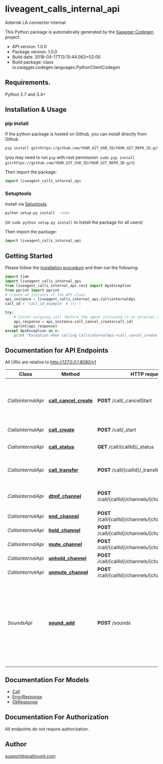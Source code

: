 # liveagent_calls_internal_api
Asterisk LA connector internal

This Python package is automatically generated by the [Swagger Codegen](https://github.com/swagger-api/swagger-codegen) project:

- API version: 1.0.0
- Package version: 1.0.0
- Build date: 2018-04-17T13:15:44.083+02:00
- Build package: class io.swagger.codegen.languages.PythonClientCodegen

## Requirements.

Python 2.7 and 3.4+

## Installation & Usage
### pip install

If the python package is hosted on Github, you can install directly from Github

```sh
pip install git+https://github.com/YOUR_GIT_USR_ID/YOUR_GIT_REPO_ID.git
```
(you may need to run `pip` with root permission: `sudo pip install git+https://github.com/YOUR_GIT_USR_ID/YOUR_GIT_REPO_ID.git`)

Then import the package:
```python
import liveagent_calls_internal_api 
```

### Setuptools

Install via [Setuptools](http://pypi.python.org/pypi/setuptools).

```sh
python setup.py install --user
```
(or `sudo python setup.py install` to install the package for all users)

Then import the package:
```python
import liveagent_calls_internal_api
```

## Getting Started

Please follow the [installation procedure](#installation--usage) and then run the following:

```python
import time
import liveagent_calls_internal_api
from liveagent_calls_internal_api.rest import ApiException
from pprint import pprint
# create an instance of the API class
api_instance = liveagent_calls_internal_api.CallsinternalApi
call_id = 'call_id_example' # str | 

try:
    # Cancel outgoing call (before the agent initiated it on external device)
    api_response = api_instance.call_cancel_create(call_id)
    pprint(api_response)
except ApiException as e:
    print "Exception when calling CallsinternalApi->call_cancel_create: %s\n" % e

```

## Documentation for API Endpoints

All URIs are relative to *http://127.0.0.1:8080/v1*

Class | Method | HTTP request | Description
------------ | ------------- | ------------- | -------------
*CallsinternalApi* | [**call_cancel_create**](docs/CallsinternalApi.md#call_cancel_create) | **POST** /call/_cancelStart | Cancel outgoing call (before the agent initiated it on external device)
*CallsinternalApi* | [**call_create**](docs/CallsinternalApi.md#call_create) | **POST** /call/_start | Originate new call
*CallsinternalApi* | [**call_status**](docs/CallsinternalApi.md#call_status) | **GET** /call/{callId}/_status | Return the status of call
*CallsinternalApi* | [**call_transfer**](docs/CallsinternalApi.md#call_transfer) | **POST** /call/{callId}/_transfer | Transfer call to different number
*CallsinternalApi* | [**dtmf_channel**](docs/CallsinternalApi.md#dtmf_channel) | **POST** /call/{callId}/channels/{channelId}/_dtmf | Send provided DTMF to channel
*CallsinternalApi* | [**end_channel**](docs/CallsinternalApi.md#end_channel) | **POST** /call/{callId}/channels/{channelId}/_end | End channel
*CallsinternalApi* | [**hold_channel**](docs/CallsinternalApi.md#hold_channel) | **POST** /call/{callId}/channels/{channelId}/_hold | Hold channel
*CallsinternalApi* | [**mute_channel**](docs/CallsinternalApi.md#mute_channel) | **POST** /call/{callId}/channels/{channelId}/_mute | Mute channel
*CallsinternalApi* | [**unhold_channel**](docs/CallsinternalApi.md#unhold_channel) | **POST** /call/{callId}/channels/{channelId}/_unhold | Unhold channel
*CallsinternalApi* | [**unmute_channel**](docs/CallsinternalApi.md#unmute_channel) | **POST** /call/{callId}/channels/{channelId}/_unmute | Unmute channel
*SoundsApi* | [**sound_add**](docs/SoundsApi.md#sound_add) | **POST** /sounds | Uploads new sound. This is used mainly for checking if sound has correct format. Sounds used in IVR are lazy converted when needed.


## Documentation For Models

 - [Call](docs/Call.md)
 - [ErrorResponse](docs/ErrorResponse.md)
 - [OkResponse](docs/OkResponse.md)


## Documentation For Authorization

 All endpoints do not require authorization.


## Author

support@qualityunit.com

